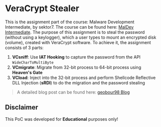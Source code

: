# VeraCrypt Stealer

This is the assignment part of the course: Malware Development Intermediate, by sektor7. The course can be found here: [MalDev Intermediate](https://institute.sektor7.net/rto-maldev-intermediate). The purpose of this assignment is to steal the password (without using a keylogger), which a user types to mount an encrypted disk (volume), created with VeraCrypt software. To achieve it, the assignment consists of 3 parts:
1. **VCsniff**: Use **IAT Hooking** to capture the password from the API `WideCharToMultiByte`
2. **VCmigrate**: Migrate from 32-bit process to 64-bit process using **Heaven's Gate**
3. **VCload**: Inject into the 32-bit process and perform Shellcode Reflective DLL Injection (**sRDI**) to do the migration and the password stealing

> A detailed blog post can be found here: [geobour98 Blog](https://geobour98.github.io/blog/veracrypt-stealer/)

## Disclaimer

This PoC was developed for **Educational** purposes only!